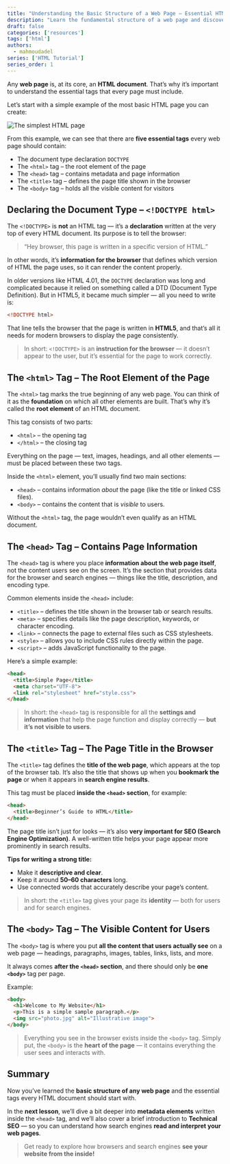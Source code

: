 ```yaml
---
title: "Understanding the Basic Structure of a Web Page – Essential HTML Tags You Can’t Do Without"
description: "Learn the fundamental structure of a web page and discover the most essential HTML tags you need to build a professional website from scratch — explained simply with beginner-friendly examples."
draft: false
categories: ['resources']
tags: ['html']
authors:
  - mahmoudadel
series: ['HTML Tutorial']
series_order: 1
---
```


Any **web page** is, at its core, an **HTML document**.
That’s why it’s important to understand the essential tags that every page must include.

Let’s start with a simple example of the most basic HTML page you can create:

![The simplest HTML page](/basic-html-structure-essential-tags.png "The simplest HTML page")

From this example, we can see that there are **five essential tags** every web page should contain:

* The document type declaration `DOCTYPE`
* The `<html>` tag – the root element of the page
* The `<head>` tag – contains metadata and page information
* The `<title>` tag – defines the page title shown in the browser
* The `<body>` tag – holds all the visible content for visitors

## Declaring the Document Type – `<!DOCTYPE html>`

The `<!DOCTYPE>` is **not** an HTML tag — it’s a **declaration** written at the very top of every HTML document.
Its purpose is to tell the browser:

> “Hey browser, this page is written in a specific version of HTML.”

In other words, it’s **information for the browser** that defines which version of HTML the page uses, so it can render the content properly.

In older versions like HTML 4.01, the `DOCTYPE` declaration was long and complicated because it relied on something called a DTD (Document Type Definition).
But in HTML5, it became much simpler — all you need to write is:

```html
<!DOCTYPE html>
```

That line tells the browser that the page is written in **HTML5**, and that’s all it needs for modern browsers to display the page consistently.

> In short: `<!DOCTYPE>` is an **instruction for the browser** — it doesn’t appear to the user, but it’s essential for the page to work correctly.


## The `<html>` Tag – The Root Element of the Page

The `<html>` tag marks the true beginning of any web page.
You can think of it as the **foundation** on which all other elements are built. That’s why it’s called the **root element** of an HTML document.

This tag consists of two parts:

* `<html>` – the opening tag
* `</html>` – the closing tag

Everything on the page — text, images, headings, and all other elements — must be placed between these two tags.

Inside the `<html>` element, you’ll usually find two main sections:

* `<head>` – contains information *about* the page (like the title or linked CSS files).
* `<body>` – contains the content that is *visible* to users.

Without the `<html>` tag, the page wouldn’t even qualify as an HTML document.


## The `<head>` Tag – Contains Page Information

The `<head>` tag is where you place **information about the web page itself**, not the content users see on the screen.
It’s the section that provides data for the browser and search engines — things like the title, description, and encoding type.

Common elements inside the `<head>` include:

* `<title>` – defines the title shown in the browser tab or search results.
* `<meta>` – specifies details like the page description, keywords, or character encoding.
* `<link>` – connects the page to external files such as CSS stylesheets.
* `<style>` – allows you to include CSS rules directly within the page.
* `<script>` – adds JavaScript functionality to the page.

Here’s a simple example:

```html
<head>  
  <title>Simple Page</title>  
  <meta charset="UTF-8">  
  <link rel="stylesheet" href="style.css">
</head>
```

> In short: the `<head>` tag is responsible for all the **settings and information** that help the page function and display correctly — **but it’s not visible to users**.


## The `<title>` Tag – The Page Title in the Browser

The `<title>` tag defines the **title of the web page**, which appears at the top of the browser tab.
It’s also the title that shows up when you **bookmark the page** or when it appears in **search engine results**.

This tag must be placed **inside the `<head>` section**, for example:

```html
<head>
  <title>Beginner’s Guide to HTML</title>
</head>
```

The page title isn’t just for looks — it’s also **very important for SEO (Search Engine Optimization)**.
A well-written title helps your page appear more prominently in search results.

**Tips for writing a strong title:**

* Make it **descriptive and clear**.
* Keep it around **50–60 characters** long.
* Use connected words that accurately describe your page’s content.

> In short: the `<title>` tag gives your page its **identity** — both for users and for search engines.


## The `<body>` Tag – The Visible Content for Users

The `<body>` tag is where you put **all the content that users actually see** on a web page — headings, paragraphs, images, tables, links, lists, and more.

It always comes **after the `<head>` section**, and there should only be **one `<body>`** tag per page.

Example:

```html
<body>
  <h1>Welcome to My Website</h1>
  <p>This is a simple sample paragraph.</p>
  <img src="photo.jpg" alt="Illustrative image">
</body>
```

> Everything you see in the browser exists inside the `<body>` tag.
> Simply put, the `<body>` is the **heart of the page** — it contains everything the user sees and interacts with.

## Summary

Now you’ve learned the **basic structure of any web page** and the essential tags every HTML document should start with.

In the **next lesson**, we’ll dive a bit deeper into **metadata elements** written inside the `<head>` tag,
and we’ll also cover a brief introduction to **Technical SEO** —
so you can understand how search engines **read and interpret your web pages**.

> Get ready to explore how browsers and search engines **see your website from the inside!**
